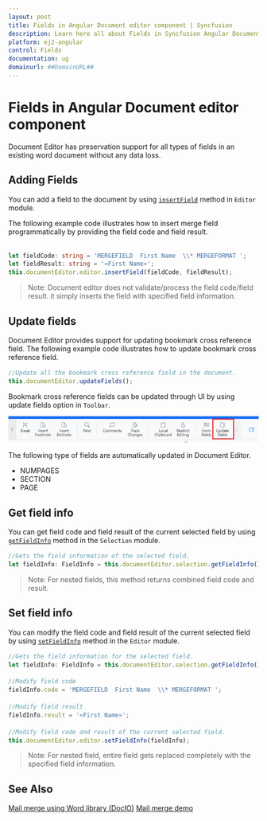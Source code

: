 ```yaml
---
layout: post
title: Fields in Angular Document editor component | Syncfusion
description: Learn here all about Fields in Syncfusion Angular Document editor component of Syncfusion Essential JS 2 and more.
platform: ej2-angular
control: Fields 
documentation: ug
domainurl: ##DomainURL##
---
```


# Fields in Angular Document editor component

Document Editor has preservation support for all types of fields in an existing word document without any data loss.

## Adding Fields

You can add a field to the document by using [`insertField`](https://ej2.syncfusion.com/angular/documentation/api/document-editor/editor/#insertfield) method in `Editor` module.

The following example code illustrates how to insert merge field programmatically by providing the field code and field result.

```typescript

let fieldCode: string = 'MERGEFIELD  First Name  \\* MERGEFORMAT ';
let fieldResult: string = '«First Name»';
this.documentEditor.editor.insertField(fieldCode, fieldResult);

```

>Note: Document editor does not validate/process the field code/field result. it simply inserts the field with specified field information.

## Update fields

Document Editor provides support for updating bookmark cross reference field. The following example code illustrates how to update bookmark cross reference field.

```typescript
//Update all the bookmark cross reference field in the document.
this.documentEditor.updateFields();
```

Bookmark cross reference fields can be updated through UI by using update fields option in `Toolbar`.

![Update bookmark cross reference field.](images/updatefields.png)

The following type of fields are automatically updated in Document Editor.

* NUMPAGES
* SECTION
* PAGE

## Get field info

You can get field code and field result of the current selected field by using [`getFieldInfo`](https://ej2.syncfusion.com/angular/documentation/api/document-editor/selection/#getfieldinfo) method in the `Selection` module.

```typescript
//Gets the field information of the selected field.
let fieldInfo: FieldInfo = this.documentEditor.selection.getFieldInfo();
```

>Note: For nested fields, this method returns combined field code and result.

## Set field info

You can modify the field code and field result of the current selected field by using [`setFieldInfo`](https://ej2.syncfusion.com/angular/documentation/api/document-editor/editor/#setfieldinfo) method in the `Editor` module.

```typescript
//Gets the field information for the selected field.
let fieldInfo: FieldInfo = this.documentEditor.selection.getFieldInfo();

//Modify field code
fieldInfo.code = 'MERGEFIELD  First Name  \\* MERGEFORMAT ';

//Modify field result
fieldInfo.result = '«First Name»';

//Modify field code and result of the current selected field.
this.documentEditor.editor.setFieldInfo(fieldInfo);

```

>Note: For nested field, entire field gets replaced completely with the specified field information.

## See Also

[Mail merge using Word library (DocIO)](https://help.syncfusion.com/file-formats/docio/working-with-mail-merge)
[Mail merge demo](https://github.com/SyncfusionExamples/EJ2-Document-Editor-Web-Services/blob/master/ASP.NET%20Core/src/Controllers/DocumentEditorController.cs#L114)